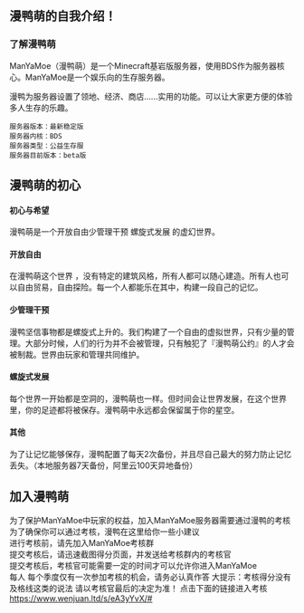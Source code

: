 ## 漫鸭萌的自我介绍！

### 了解漫鸭萌

ManYaMoe（漫鸭萌）是一个Minecraft基岩版服务器，使用BDS作为服务器核心。ManYaMoe是一个娱乐向的生存服务器。

漫鸭为服务器设置了领地、经济、商店......实用的功能。可以让大家更方便的体验多人生存的乐趣。

```
服务器版本：最新稳定版
服务器内核：BDS
服务器类型：公益生存服
服务器目前版本：beta版
```

## 漫鸭萌的初心


#### 初心与希望

漫鸭萌是一个开放自由少管理干预 螺旋式发展 的虚幻世界。

#### 开放自由

在漫鸭萌这个世界 ，没有特定的建筑风格，所有人都可以随心建造。所有人也可以自由贸易，自由探险。每一个人都能乐在其中，构建一段自己的记忆。

#### 少管理干预

漫鸭坚信事物都是螺旋式上升的。我们构建了一个自由的虚拟世界，只有少量的管理。大部分时候，人们的行为并不会被管理，只有触犯了『漫鸭萌公约』的人才会被制裁。世界由玩家和管理共同维护。

#### 螺旋式发展

每个世界一开始都是空洞的，漫鸭萌也一样。但时间会让世界发展，在这个世界里，你的足迹都将被保存。漫鸭萌中永远都会保留属于你的星空。

#### 其他

为了让记忆能够保存，漫鸭配置了每天2次备份，并且尽自己最大的努力防止记忆丢失。（本地服务器7天备份，阿里云100天异地备份）


## 加入漫鸭萌


为了保护ManYaMoe中玩家的权益，加入ManYaMoe服务器需要通过漫鸭的考核 
为了确保你可以通过考核，漫鸭在这里给你一些小建议      
进行考核前，请先加入ManYaMoe考核群     
提交考核后，请迅速截图得分页面，并发送给考核群内的考核官     
提交考核后，考核官可能需要一定的时间才可以允许你进入ManYaMoe     
每人 每个季度仅有一次参加考核的机会，请务必认真作答 
大提示：考核得分没有及格线这类的说法 请以考核官最后的决定为准！
点击下面的链接进入考核
https://www.wenjuan.ltd/s/eA3yYvX/#
